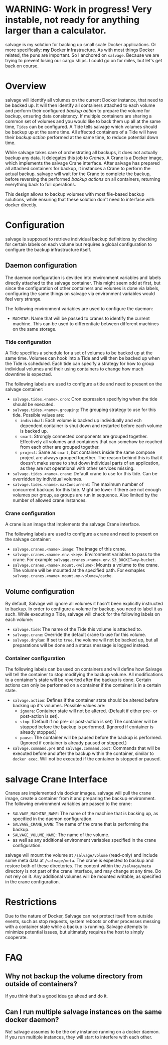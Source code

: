 # WARNING: Work in progress! Very instable, not ready for anything larger than a calculator.

salvage is my solution for backing up small scale Docker applications.
Or more specifically: **my** Docker infrastructure.
As with most things Docker related, the puns are important.
So I anchored on `salvage`.
Because we are trying to prevent losing our cargo ships.
I could go on for miles, but let's get back on course.

# Overview

salvage will identify all volumes on the current Docker instance, that need to be backed up.
It will then identify all containers attached to each volume and perform their configured *backup action* to prepare the volume for backup, ensuring data consistency.
If multiple containers are sharing a common set of volumes and you would like to back them up all at the same time, `Tides` can be configured.
A Tide tells salvage which volumes should be backup up at the same time.
All affected containers of a Tide will have their *backup action* performed at the same time, to reduce potential down time.

While salvage takes care of orchestrating all backups, it does not actually backup any data.
It delegates this job to *Cranes*.
A Crane is a Docker image, which implements the salvage Crane interface.
After salvage has prepared all attached containers for backup, it instances a Crane to perform the actual backup.
salvage will wait for the Crane to complete the backup, before reversing the performed *backup actions* on all containers, returning everything back to full operations.

This design allows to backup volumes with most file-based backup solutions, while ensuring that these solution don't need to interface with docker directly.

# Configuration

salvage is supposed to retrieve individual backup definitions by checking for certain labels on each volume but requires a global configuration to configure the backup infrastructure itself.

## Daemon configuration

The daemon configuration is devided into environment variables and labels directly attached to the salvage container.
This might seem odd at first, but since the configuration of other containers and volumes is done via labels, configuring the same things on salvage via environment variables would feel very strange.

The following environment variables are used to configure the daemon:

* `MACHINE`: Name that will be passed to cranes to identify the current machine. This can be used to differentiate between different machines on the same storage.

### Tide configuration

A Tide specifies a schedule for a set of volumes to be backed up at the same time.
Volumes can hook into a Tide and will then be backed up when the Tide is scheduled.
Each tide can specify a strategy for how to group individual volumes and their using containers to change how much downtime is expected.

The following labels are used to configure a tide and need to present on the salvage container:

* `salvage.tides.<name>.cron`: Cron expression specifying when the tide should be executed.
* `salvage.tides.<name>.grouping`: The grouping strategy to use for this tide. Possible values are:
    * `individual`: Each volume is backed up individually and ech dependent container is shut down and restarted before each volume is backed up.
    * `smart`: Strongly connected components are grouped together. Effectively all volumes and containers that can somehow be reached from each other are grouped together.
    * `project`: Same as `smart`, but containers inside the same compose project are always grouped together. The reason behind this is that it doesn't make sense to shut down individual parts of an application, as they are not operational with other services missing.
* `salvage.tides.<name>.crane`: Default crane to use for this tide. Can be overridden by individual volumes.
* `salvage.tides.<name>.maxConcurrent`: The maximum number of concurrent backups for this tide. Might be lower if there are not enough volumes per group, as groups are run in sequence. Also limited by the number of allowed crane instances.

### Crane configuration

A crane is an image that implements the salvage Crane interface.

The following labels are used to configure a crane and need to present on the salvage container:

* `salvage.cranes.<name>.image`: The image of this crane.
* `salvage.cranes.<name>.env.<key>`: Environment variables to pass to the crane. For example `salvage.cranes.<name>.env.S3_BUCKET=my-bucket`.
* `salvage.cranes.<name>.mount.<volume>`: Mounts a volume to the crane. The volume will be mounted at the specified path. For exmaples `salvage.cranes.<name>.mount.my-volume=/cache`.

## Volume configuration

By default, Salvage will ignore all volumes it hasn't been explicitly instructed to backup.
In order to configure a volume for backup, you need to label it as such.
While executing a Tide, salvage will check for the following labels on each volume:

* `salvage.tide`: The name of the Tide this volume is attached to.
* `salvage.crane`: Override the default crane to use for this volume.
* `salvage.dryRun`: If set to `true`, the volume will not be backed up, but all preparations will be done and a status message is logged instead.

### Container configuration

The following labels can be used on containers and will define how Salvage will tell the container to stop modifying the backup volume.
All modifications to a container's state will be reverted after the backup is done.
Certain actions can only be performed on a container if the container is in a certain state.

* `salvage.action`: Defines if the container state should be altered before backing up it's volumes. Possible values are:
    * `ignore`: Container state will not be altered. (Default if either pre- or post-action is set).
    * `stop`: (Default if no pre- or post-action is set) The container will be stopped before the backup is performed. (Ignored if container is already stopped.)
    * `pause`: The container will be paused before the backup is performed. (Ignored if container is already paused or stopped.)
* `salvage.command.pre` and `salvage.command.post`: Commands that will be executed before and after the backup within the container, similar to `docker exec`. Will not be executed if the container is stopped or paused.

# salvage Crane Interface

Cranes are implemented via docker images.
salvage will pull the crane image, create a container from it and preparing the backup environment.
The following environment variables are passed to the crane:

* `SALVAGE_MACHINE_NAME`: The name of the machine that is backing up, as specified in the daemon configuration.
* `SALVAGE_CRANE_NAME`: The name of the crane that is performing the backup.
* `SALVAGE_VOLUME_NAME`: The name of the volume.
* as well as any additional environment variables specified in the crane configuration.

salvage will mount the volume at `/salvage/volume` (read-only) and include some meta data at `/salvage/meta`.
The crane is expected to backup and restore both of these directories.
The content within the `/salvage/meta` directory is not part of the crane interface, and may change at any time.
Do not rely on it.
Any additional volumes will be mounted writable, as specified in the crane configuration.

# Restrictions

Due to the nature of Docker, Salvage can not protect itself from outside events, such as stop requests, system reboots or other processes messing with a container state while a backup is running.
Salvage attempts to minimize potential issues, but ultimately requires the host to simply cooperate.

# FAQ

## Why not backup the volume directory from outside of containers?

If you think that's a good idea go ahead and do it.

## Can I run multiple salvage instances on the same docker daemon?

No! salvage assumes to be the only instance running on a docker daemon.
If you run multiple instances, they will start to interfere with each other.
